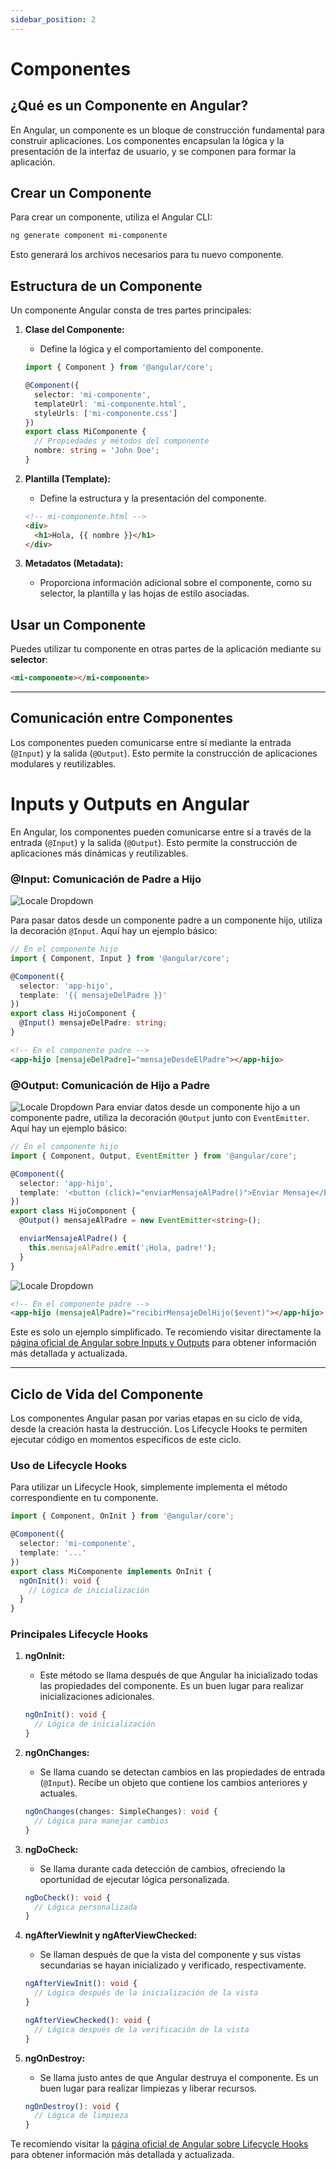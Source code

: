 ```yaml
---
sidebar_position: 2
---
```


# Componentes

## ¿Qué es un Componente en Angular?

En Angular, un componente es un bloque de construcción fundamental para construir aplicaciones. Los componentes encapsulan la lógica y la presentación de la interfaz de usuario, y se componen para formar la aplicación.


## Crear un Componente

Para crear un componente, utiliza el Angular CLI:

```bash
ng generate component mi-componente
```

Esto generará los archivos necesarios para tu nuevo componente.

## Estructura de un Componente

Un componente Angular consta de tres partes principales:

1. **Clase del Componente:**
   - Define la lógica y el comportamiento del componente.

    ```typescript
    import { Component } from '@angular/core';

    @Component({
      selector: 'mi-componente',
      templateUrl: 'mi-componente.html',
      styleUrls: ['mi-componente.css']
    })
    export class MiComponente {
      // Propiedades y métodos del componente
      nombre: string = 'John Doe';
    }
    ```

2. **Plantilla (Template):**
   - Define la estructura y la presentación del componente.

    ```html
    <!-- mi-componente.html -->
    <div>
      <h1>Hola, {{ nombre }}</h1>
    </div>
    ```

3. **Metadatos (Metadata):**
   - Proporciona información adicional sobre el componente, como su selector, la plantilla y las hojas de estilo asociadas.


## Usar un Componente

Puedes utilizar tu componente en otras partes de la aplicación mediante su **selector**:

```html
<mi-componente></mi-componente>
```
---
## Comunicación entre Componentes

Los componentes pueden comunicarse entre sí mediante la entrada (`@Input`) y la salida (`@Output`). Esto permite la construcción de aplicaciones modulares y reutilizables.


# Inputs y Outputs en Angular

En Angular, los componentes pueden comunicarse entre sí a través de la entrada (`@Input`) y la salida (`@Output`). Esto permite la construcción de aplicaciones más dinámicas y reutilizables.

### @Input: Comunicación de Padre a Hijo

![Locale Dropdown](./img/input.svg)

Para pasar datos desde un componente padre a un componente hijo, utiliza la decoración `@Input`. Aquí hay un ejemplo básico:

```typescript
// En el componente hijo
import { Component, Input } from '@angular/core';

@Component({
  selector: 'app-hijo',
  template: '{{ mensajeDelPadre }}'
})
export class HijoComponent {
  @Input() mensajeDelPadre: string;
}
```

```html
<!-- En el componente padre -->
<app-hijo [mensajeDelPadre]="mensajeDesdeElPadre"></app-hijo>
```

### @Output: Comunicación de Hijo a Padre
![Locale Dropdown](./img/output.svg)
Para enviar datos desde un componente hijo a un componente padre, utiliza la decoración `@Output` junto con `EventEmitter`. Aquí hay un ejemplo básico:

```typescript
// En el componente hijo
import { Component, Output, EventEmitter } from '@angular/core';

@Component({
  selector: 'app-hijo',
  template: '<button (click)="enviarMensajeAlPadre()">Enviar Mensaje</button>'
})
export class HijoComponent {
  @Output() mensajeAlPadre = new EventEmitter<string>();

  enviarMensajeAlPadre() {
    this.mensajeAlPadre.emit('¡Hola, padre!');
  }
}
```

![Locale Dropdown](./img/input-diagram-target-source.svg)

```html
<!-- En el componente padre -->
<app-hijo (mensajeAlPadre)="recibirMensajeDelHijo($event)"></app-hijo>
```

Este es solo un ejemplo simplificado. Te recomiendo visitar directamente la [página oficial de Angular sobre Inputs y Outputs](https://angular.io/guide/inputs-outputs) para obtener información más detallada y actualizada.

---

## Ciclo de Vida del Componente

Los componentes Angular pasan por varias etapas en su ciclo de vida, desde la creación hasta la destrucción. Los Lifecycle Hooks te permiten ejecutar código en momentos específicos de este ciclo.

### Uso de Lifecycle Hooks

Para utilizar un Lifecycle Hook, simplemente implementa el método correspondiente en tu componente.

```typescript
import { Component, OnInit } from '@angular/core';

@Component({
  selector: 'mi-componente',
  template: '...'
})
export class MiComponente implements OnInit {
  ngOnInit(): void {
    // Lógica de inicialización
  }
}
```

### Principales Lifecycle Hooks

1. **ngOnInit:**
   - Este método se llama después de que Angular ha inicializado todas las propiedades del componente. Es un buen lugar para realizar inicializaciones adicionales.

   ```typescript
   ngOnInit(): void {
     // Lógica de inicialización
   }
   ```

2. **ngOnChanges:**
   - Se llama cuando se detectan cambios en las propiedades de entrada (`@Input`). Recibe un objeto que contiene los cambios anteriores y actuales.

   ```typescript
   ngOnChanges(changes: SimpleChanges): void {
     // Lógica para manejar cambios
   }
   ```

3. **ngDoCheck:**
   - Se llama durante cada detección de cambios, ofreciendo la oportunidad de ejecutar lógica personalizada.

   ```typescript
   ngDoCheck(): void {
     // Lógica personalizada
   }
   ```

4. **ngAfterViewInit y ngAfterViewChecked:**
   - Se llaman después de que la vista del componente y sus vistas secundarias se hayan inicializado y verificado, respectivamente.

   ```typescript
   ngAfterViewInit(): void {
     // Lógica después de la inicialización de la vista
   }

   ngAfterViewChecked(): void {
     // Lógica después de la verificación de la vista
   }
   ```

5. **ngOnDestroy:**
   - Se llama justo antes de que Angular destruya el componente. Es un buen lugar para realizar limpiezas y liberar recursos.

   ```typescript
   ngOnDestroy(): void {
     // Lógica de limpieza
   }
   ```

Te recomiendo visitar la [página oficial de Angular sobre Lifecycle Hooks](https://angular.io/guide/lifecycle-hooks) para obtener información más detallada y actualizada.